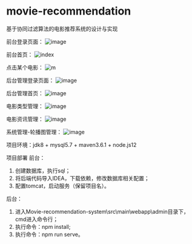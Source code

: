 # movie-recommendation
基于协同过滤算法的电影推荐系统的设计与实现

前台登录页面：
![image](https://github.com/Mingdaj/movie-recommendation/assets/130920375/badf53e3-4da2-4bf9-9f16-6f6ab22bc470)

前台首页：
![index](https://github.com/Mingdaj/movie-recommendation/assets/130920375/a0719e5e-6f2b-489f-b931-5a1b3b9ca1c2)

点击某个电影：
![m](https://github.com/Mingdaj/movie-recommendation/assets/130920375/1332bca7-046a-4f7a-9038-83457177ee0a)

后台管理登录页面：
![image](https://github.com/Mingdaj/movie-recommendation/assets/130920375/54194961-7917-448f-8f26-49df7b5ea0da)

后台管理首页：
![image](https://github.com/Mingdaj/movie-recommendation/assets/130920375/c51fad03-0b65-4f6a-b0fa-fd602c254504)

电影类型管理：
![image](https://github.com/Mingdaj/movie-recommendation/assets/130920375/62b07aa3-b9d8-4811-94fd-e4dbe5568488)

电影资讯管理：
![image](https://github.com/Mingdaj/movie-recommendation/assets/130920375/f83f1a56-64f3-4722-854b-5004d1a8e249)

系统管理-轮播图管理：
![image](https://github.com/Mingdaj/movie-recommendation/assets/130920375/0f5bd3b4-9417-4739-9f0b-361ccca9479d)

项目环境：jdk8 + mysql5.7 + maven3.6.1 + node.js12

项目部署
前台：
1. 创建数据库，执行sql；
2. 将后端代码导入IDEA，下载依赖，修改数据库相关配置；
3. 配置tomcat，启动服务（保留项目名）。

后台：
1. 进入Movie-recommendation-system\src\main\webapp\admin目录下，cmd进入命令行；
2. 执行命令：npm install;
3. 执行命令：npm run serve。
